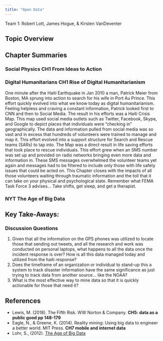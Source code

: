 ```yaml
---
title: "Open Data"
---
```



Team 1: Robert Lott, James Hogue, & Kirsten VanDeventer


## Topic Overview





## Chapter Summaries

### Social Physics **CH1 From Ideas to Action**

### Digital Humanitarians **CH1 Rise of Digital Humanitarianism**
One minute after the Haiti Earthquake in Jan 2010 a man, Patrick Meier from Boston, MA sprung into action to search for his wife in Port Au Prince. This effort quickly evolved into what we know today as digital humanitarianism. Feeling helpless and craving a constant information, Patrick looked first to CNN and then to Social Media. The result in his efforts was a Haiti Crisis Map. This map used social media outlets such as Twitter, Facebook, Skype, and Google to depict places that individuals were “checking in” geographically. The data and information pulled from social media was so vast and in excess that hundreds of volunteers were trained to manage and map it. This effort evolved into a support structure for Search and Rescue teams (SARs) to tap into. The Map was a direct result in life saving efforts that took place to rescue individuals. This effort grew when an SMS number was set up and provided on radio networks bringing even more data and information in. These SMS messages overwhelmed the volunteer teams yet again and messages had to be filtered to include only those with life safety issues that could be acted on. This Chapter closes with the impacts of all those volunteers waiting through traumatic information and the toll that it can take on your physical and psychological state. Remember what FEMA Task Force 3 advises… Take shifts, get sleep, and get a therapist.

### NYT **The Age of Big Data**



## Key Take-Aways:


### Discussion Questions
1. Given that all the information on the GPS phones was utilized to locate those that sending out tweets, and all the research and work was conducted on personal laptops, what happens to all the data once the incident response is over? How is all this data managed today and utilized from the haiti response?
2. Does the timeframe of an organization or individual to stand-up this a system to track disaster information have the same significance as just trying to track data from another source… like the NOAA?
3. What is the most effective way to mine data so that it is quickly actionable for those that need it? 



## References

* Lewis, M. (2018). The Fifth Risk. WW Norton & Company. **CH5: data as a public good pp 148-179**  
* Eagle, N., & Greene, K. (2014). Reality mining: Using big data to engineer a better world. MIT Press. **CH7 mobile and internet data** 
* Lohr, S., (2012). [The Age of Big Data](https://www.nytimes.com/2012/02/12/sunday-review/big-datas-impact-in-the-world.html)




